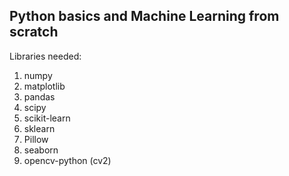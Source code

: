 ## Python basics and Machine Learning from scratch
Libraries needed:
1) numpy
2) matplotlib
3) pandas
4) scipy
5) scikit-learn
6) sklearn
7) Pillow
8) seaborn
9) opencv-python (cv2)
